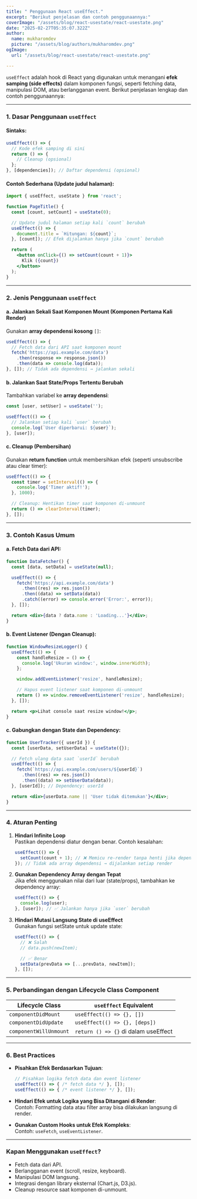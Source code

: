```yaml
---
title: " Penggunaan React useEffect."
excerpt: "Berikut penjelasan dan contoh penggunaannya:"
coverImage: "/assets/blog/react-usestate/react-usestate.png"
date: "2025-02-27T05:35:07.322Z"
author:
  name: mukharomdev
  picture: "/assets/blog/authors/mukharomdev.png"
ogImage:
  url: "/assets/blog/react-usestate/react-usestate.png"

---
```


`useEffect` adalah hook di React yang digunakan untuk menangani **efek samping (side effects)** dalam komponen fungsi, seperti fetching data, manipulasi DOM, atau berlangganan event. Berikut penjelasan lengkap dan contoh penggunaannya:

---

### **1. Dasar Penggunaan `useEffect`**
#### Sintaks:
```javascript
useEffect(() => {
  // Kode efek samping di sini
  return () => {
    // Cleanup (opsional)
  };
}, [dependencies]); // Daftar dependensi (opsional)
```

#### Contoh Sederhana (Update judul halaman):
```jsx
import { useEffect, useState } from 'react';

function PageTitle() {
  const [count, setCount] = useState(0);

  // Update judul halaman setiap kali `count` berubah
  useEffect(() => {
    document.title = `Hitungan: ${count}`;
  }, [count]); // Efek dijalankan hanya jika `count` berubah

  return (
    <button onClick={() => setCount(count + 1)}>
      Klik ({count})
    </button>
  );
}
```

---

### **2. Jenis Penggunaan `useEffect`**
#### a. **Jalankan Sekali Saat Komponen Mount (Komponen Pertama Kali Render)**
Gunakan **array dependensi kosong** `[]`:
```jsx
useEffect(() => {
  // Fetch data dari API saat komponen mount
  fetch('https://api.example.com/data')
    .then(response => response.json())
    .then(data => console.log(data));
}, []); // Tidak ada dependensi → jalankan sekali
```

#### b. **Jalankan Saat State/Props Tertentu Berubah**
Tambahkan variabel ke **array dependensi**:
```jsx
const [user, setUser] = useState('');

useEffect(() => {
  // Jalankan setiap kali `user` berubah
  console.log(`User diperbarui: ${user}`);
}, [user]); 
```

#### c. **Cleanup (Pembersihan)**
Gunakan **return function** untuk membersihkan efek (seperti unsubscribe atau clear timer):
```jsx
useEffect(() => {
  const timer = setInterval(() => {
    console.log('Timer aktif!');
  }, 1000);

  // Cleanup: Hentikan timer saat komponen di-unmount
  return () => clearInterval(timer);
}, []);
```

---

### **3. Contoh Kasus Umum**
#### a. Fetch Data dari API:
```jsx
function DataFetcher() {
  const [data, setData] = useState(null);

  useEffect(() => {
    fetch('https://api.example.com/data')
      .then((res) => res.json())
      .then((data) => setData(data))
      .catch((error) => console.error('Error:', error));
  }, []);

  return <div>{data ? data.name : 'Loading...'}</div>;
}
```

#### b. Event Listener (Dengan Cleanup):
```jsx
function WindowResizeLogger() {
  useEffect(() => {
    const handleResize = () => {
      console.log('Ukuran window:', window.innerWidth);
    };

    window.addEventListener('resize', handleResize);

    // Hapus event listener saat komponen di-unmount
    return () => window.removeEventListener('resize', handleResize);
  }, []);

  return <p>Lihat console saat resize window!</p>;
}
```

#### c. Gabungkan dengan State dan Dependency:
```jsx
function UserTracker({ userId }) {
  const [userData, setUserData] = useState({});

  // Fetch ulang data saat `userId` berubah
  useEffect(() => {
    fetch(`https://api.example.com/users/${userId}`)
      .then((res) => res.json())
      .then((data) => setUserData(data));
  }, [userId]); // Dependency: userId

  return <div>{userData.name || 'User tidak ditemukan'}</div>;
}
```

---

### **4. Aturan Penting**
1. **Hindari Infinite Loop**  
   Pastikan dependensi diatur dengan benar. Contoh kesalahan:
   ```jsx
   useEffect(() => {
     setCount(count + 1); // ❌ Memicu re-render tanpa henti jika dependensi [count] tidak ada
   }); // Tidak ada array dependensi → dijalankan setiap render
   ```

2. **Gunakan Dependency Array dengan Tepat**  
   Jika efek menggunakan nilai dari luar (state/props), tambahkan ke dependency array:
   ```jsx
   useEffect(() => {
     console.log(user); 
   }, [user]); // ✅ Jalankan hanya jika `user` berubah
   ```

3. **Hindari Mutasi Langsung State di useEffect**  
   Gunakan fungsi setState untuk update state:
   ```jsx
   useEffect(() => {
     // ❌ Salah
     // data.push(newItem);

     // ✅ Benar
     setData(prevData => [...prevData, newItem]);
   }, []);
   ```

---

### **5. Perbandingan dengan Lifecycle Class Component**
| **Lifecycle Class**       | **`useEffect` Equivalent**          |
|---------------------------|-------------------------------------|
| `componentDidMount`       | `useEffect(() => {}, [])`           |
| `componentDidUpdate`      | `useEffect(() => {}, [deps])`       |
| `componentWillUnmount`    | `return () => {}` di dalam useEffect|

---

### **6. Best Practices**
- **Pisahkan Efek Berdasarkan Tujuan**:  
  ```jsx
  // Pisahkan logika fetch data dan event listener
  useEffect(() => { /* fetch data */ }, []);
  useEffect(() => { /* event listener */ }, []);
  ```

- **Hindari Efek untuk Logika yang Bisa Ditangani di Render**:  
  Contoh: Formatting data atau filter array bisa dilakukan langsung di render.

- **Gunakan Custom Hooks untuk Efek Kompleks**:  
  Contoh: `useFetch`, `useEventListener`.

---

### **Kapan Menggunakan `useEffect`?**
- Fetch data dari API.
- Berlangganan event (scroll, resize, keyboard).
- Manipulasi DOM langsung.
- Integrasi dengan library eksternal (Chart.js, D3.js).
- Cleanup resource saat komponen di-unmount.